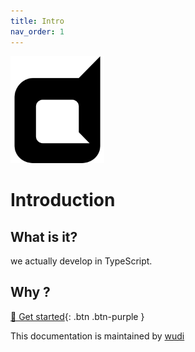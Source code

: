 ```yaml
---
title: Intro
nav_order: 1
---
```


<img alt="GotaBit" src="logo.svg" width="150" />

# Introduction

## What is it?

we actually develop in TypeScript.

## Why ?

[🚀 Get started](get-started.md){: .btn .btn-purple }

This documentation is maintained by [wudi](https://github.com/WuChenDi)
